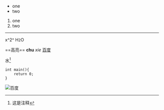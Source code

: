 - one
- two
1. one
2. two
---
x^2^
H`2`O

==高亮==
**chu**
*xie*
[百度](www.baidu.com "一个搜索引擎")

水[^注释]
```
int main(){
    return 0;
}
```
![百度](img/测试.png)






[^注释]:这是注释